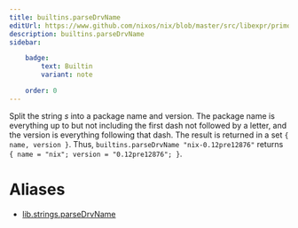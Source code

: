 ```yaml
---
title: builtins.parseDrvName
editUrl: https://www.github.com/nixos/nix/blob/master/src/libexpr/primops.cc
description: builtins.parseDrvName
sidebar:

    badge:
        text: Builtin
        variant: note

    order: 0
---
```


Split the string *s* into a package name and version. The package
name is everything up to but not including the first dash not followed
by a letter, and the version is everything following that dash. The
result is returned in a set `{ name, version }`. Thus,
`builtins.parseDrvName "nix-0.12pre12876"` returns `{ name =
"nix"; version = "0.12pre12876"; }`.


# Aliases

- [lib.strings.parseDrvName](reference/lib/strings/lib-strings-parseDrvName)


